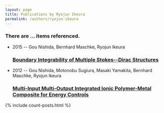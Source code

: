 ```yaml
---
layout: page
title: Publications by Ryojun Ikeura
permalink: /authors/ryojun-ikeura
---
```


<h3 id="number-posts">There are ... items referenced.</h3>
<ul class="post-list">
<li><span class='post-meta'>2015 -- Gou Nishida, Bernhard Maschke, Ryojun Ikeura</span><h3><a class='post-link' href="{{ site.baseurl }}/boundary-integrability-of-multiple-stokes-dirac-structures">Boundary Integrability of Multiple Stokes--Dirac Structures</a></h3></li>
<li><span class='post-meta'>2012 -- Gou Nishida, Motonobu Sugiura, Masaki Yamakita, Bernhard Maschke, Ryojun Ikeura</span><h3><a class='post-link' href="{{ site.baseurl }}/multi-input-multi-output-integrated-ionic-polymer-metal-composite-for-energy-controls">Multi-Input Multi-Output Integrated Ionic Polymer-Metal Composite for Energy Controls</a></h3></li>

</ul>
{% include count-posts.html %}

